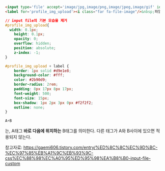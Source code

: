 ```html
<input type='file' accept='image/jpg,image/png,image/jpeg,image/gif' id='profile_img_upload'/>
<label for='profile_img_upload'><i class="far fa-file-image"/>&nbsp;파일 선택</label>
```

```css
// input file의 기본 모습을 제거
#profile_img_upload{
  width: 0.1px;
	height: 0.1px;
	opacity: 0;
	overflow: hidden;
	position: absolute;
	z-index: -1;
}

#profile_img_upload + label {
    border: 1px solid #d9e1e8;
    background-color: #fff;
    color: #2b90d9;
    border-radius: 2rem;
    padding: 8px 17px 8px 17px;
    font-weight: 500;
    font-size: 15px;
    box-shadow: 1px 2px 3px 0px #f2f2f2;
    outline: none;
}
```

```css
A+B 
```

는, A태그 **바로 다음에 위치하는** B태그를 의미한다.
다른 태그가 A와 B사이에 있으면 적용되지 않는다. 


참고자료: https://gaemi606.tistory.com/entry/%ED%8C%8C%EC%9D%BC-%EC%97%85%EB%A1%9C%EB%93%9C-css%EC%88%98%EC%A0%95%ED%95%98%EA%B8%B0-input-file-custom
